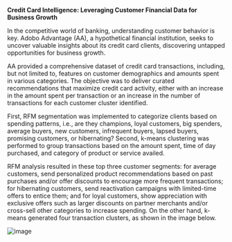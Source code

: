 **Credit Card Intelligence: Leveraging Customer Financial Data for Business Growth**

In the competitive world of banking, understanding customer behavior is key. Adobo Advantage (AA), a hypothetical financial institution, seeks to uncover valuable insights about its credit card clients, discovering untapped opportunities for business growth.

AA provided a comprehensive dataset of credit card transactions, including, but not limited to, features on customer demographics and amounts spent in various categories. The objective was to deliver curated recommendations that maximize credit card activity, either with an increase in the amount spent per transaction or an increase in the number of transactions for each customer cluster identified.

First, RFM segmentation was implemented to categorize clients based on spending patterns, i.e., are they champions, loyal customers, big spenders, average buyers, new customers, infrequent buyers, lapsed buyers, promising customers, or hibernating? Second, k-means clustering was performed to group transactions based on the amount spent, time of day purchased, and category of product or service availed.

RFM analysis resulted in these top three customer segments: for average customers, send personalized product recommendations based on past purchases and/or offer discounts to encourage more frequent transactions; for hibernating customers, send reactivation campaigns with limited-time offers to entice them; and for loyal customers, show appreciation with exclusive offers such as larger discounts on partner merchants and/or cross-sell other categories to increase spending. On the other hand, k-means generated four transaction clusters, as shown in the image below.

![image](https://github.com/jdmamangun/DataScienceFellowshipSprint1-Eskwelabs/assets/125948646/a27031dd-49ec-49c9-a0d5-5c75f9705601)


